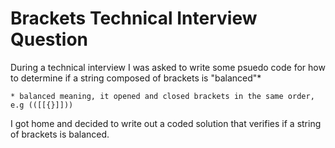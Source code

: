 # Brackets Technical Interview Question

  

During a technical interview I was asked to write some psuedo code for how to determine if a string composed of brackets is "balanced"*

``* balanced meaning, it opened and closed brackets in the same order, e.g (([[{}]]))``

I got home and decided to write out a coded solution that verifies if a string of brackets is balanced.
